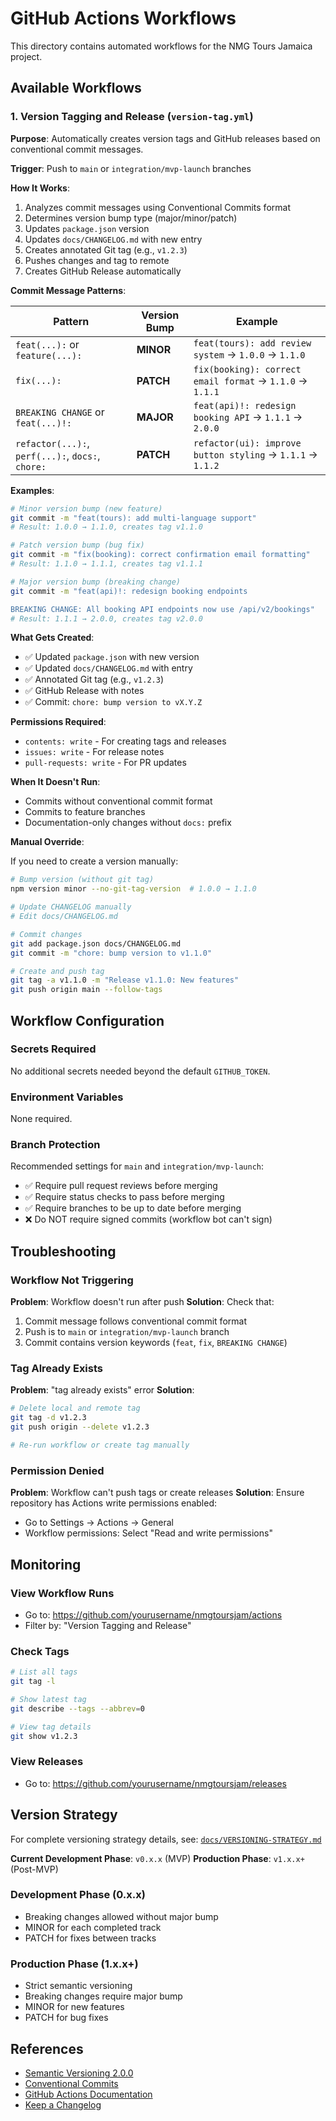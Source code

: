 # GitHub Actions Workflows

This directory contains automated workflows for the NMG Tours Jamaica project.

## Available Workflows

### 1. Version Tagging and Release (`version-tag.yml`)

**Purpose**: Automatically creates version tags and GitHub releases based on conventional commit messages.

**Trigger**: Push to `main` or `integration/mvp-launch` branches

**How It Works**:
1. Analyzes commit messages using Conventional Commits format
2. Determines version bump type (major/minor/patch)
3. Updates `package.json` version
4. Updates `docs/CHANGELOG.md` with new entry
5. Creates annotated Git tag (e.g., `v1.2.3`)
6. Pushes changes and tag to remote
7. Creates GitHub Release automatically

**Commit Message Patterns**:

| Pattern | Version Bump | Example |
|---------|--------------|---------|
| `feat(...):` or `feature(...):` | **MINOR** | `feat(tours): add review system` → `1.0.0` → `1.1.0` |
| `fix(...):` | **PATCH** | `fix(booking): correct email format` → `1.1.0` → `1.1.1` |
| `BREAKING CHANGE` or `feat(...)!:` | **MAJOR** | `feat(api)!: redesign booking API` → `1.1.1` → `2.0.0` |
| `refactor(...):`, `perf(...):`, `docs:`, `chore:` | **PATCH** | `refactor(ui): improve button styling` → `1.1.1` → `1.1.2` |

**Examples**:

```bash
# Minor version bump (new feature)
git commit -m "feat(tours): add multi-language support"
# Result: 1.0.0 → 1.1.0, creates tag v1.1.0

# Patch version bump (bug fix)
git commit -m "fix(booking): correct confirmation email formatting"
# Result: 1.1.0 → 1.1.1, creates tag v1.1.1

# Major version bump (breaking change)
git commit -m "feat(api)!: redesign booking endpoints

BREAKING CHANGE: All booking API endpoints now use /api/v2/bookings"
# Result: 1.1.1 → 2.0.0, creates tag v2.0.0
```

**What Gets Created**:
- ✅ Updated `package.json` with new version
- ✅ Updated `docs/CHANGELOG.md` with entry
- ✅ Annotated Git tag (e.g., `v1.2.3`)
- ✅ GitHub Release with notes
- ✅ Commit: `chore: bump version to vX.Y.Z`

**Permissions Required**:
- `contents: write` - For creating tags and releases
- `issues: write` - For release notes
- `pull-requests: write` - For PR updates

**When It Doesn't Run**:
- Commits without conventional commit format
- Commits to feature branches
- Documentation-only changes without `docs:` prefix

**Manual Override**:

If you need to create a version manually:

```bash
# Bump version (without git tag)
npm version minor --no-git-tag-version  # 1.0.0 → 1.1.0

# Update CHANGELOG manually
# Edit docs/CHANGELOG.md

# Commit changes
git add package.json docs/CHANGELOG.md
git commit -m "chore: bump version to v1.1.0"

# Create and push tag
git tag -a v1.1.0 -m "Release v1.1.0: New features"
git push origin main --follow-tags
```

## Workflow Configuration

### Secrets Required

No additional secrets needed beyond the default `GITHUB_TOKEN`.

### Environment Variables

None required.

### Branch Protection

Recommended settings for `main` and `integration/mvp-launch`:
- ✅ Require pull request reviews before merging
- ✅ Require status checks to pass before merging
- ✅ Require branches to be up to date before merging
- ❌ Do NOT require signed commits (workflow bot can't sign)

## Troubleshooting

### Workflow Not Triggering

**Problem**: Workflow doesn't run after push
**Solution**: Check that:
1. Commit message follows conventional commit format
2. Push is to `main` or `integration/mvp-launch` branch
3. Commit contains version keywords (`feat`, `fix`, `BREAKING CHANGE`)

### Tag Already Exists

**Problem**: "tag already exists" error
**Solution**:
```bash
# Delete local and remote tag
git tag -d v1.2.3
git push origin --delete v1.2.3

# Re-run workflow or create tag manually
```

### Permission Denied

**Problem**: Workflow can't push tags or create releases
**Solution**: Ensure repository has Actions write permissions enabled:
- Go to Settings → Actions → General
- Workflow permissions: Select "Read and write permissions"

## Monitoring

### View Workflow Runs
- Go to: https://github.com/yourusername/nmgtoursjam/actions
- Filter by: "Version Tagging and Release"

### Check Tags
```bash
# List all tags
git tag -l

# Show latest tag
git describe --tags --abbrev=0

# View tag details
git show v1.2.3
```

### View Releases
- Go to: https://github.com/yourusername/nmgtoursjam/releases

## Version Strategy

For complete versioning strategy details, see: [`docs/VERSIONING-STRATEGY.md`](../../docs/VERSIONING-STRATEGY.md)

**Current Development Phase**: `v0.x.x` (MVP)
**Production Phase**: `v1.x.x+` (Post-MVP)

### Development Phase (0.x.x)
- Breaking changes allowed without major bump
- MINOR for each completed track
- PATCH for fixes between tracks

### Production Phase (1.x.x+)
- Strict semantic versioning
- Breaking changes require major bump
- MINOR for new features
- PATCH for bug fixes

## References

- [Semantic Versioning 2.0.0](https://semver.org/)
- [Conventional Commits](https://www.conventionalcommits.org/)
- [GitHub Actions Documentation](https://docs.github.com/en/actions)
- [Keep a Changelog](https://keepachangelog.com/)
